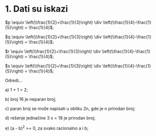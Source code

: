 # 1. Dati su iskazi 

$p \equiv \left(\\frac{1}{2}+\frac{1}{3}\right) \div \left(\\frac{1}{4}-\frac{1}{5}\right) = \frac{1}{4}$; 

$q \equiv \left(\\frac{1}{2}+\frac{1}{3}\right) \div \left(\\frac{1}{4}-\frac{1}{5}\right) = \frac{1}{4}$; 

$r \equiv \left(\\frac{1}{2}+\frac{1}{3}\right) \div \left(\\frac{1}{4}-\frac{1}{5}\right) = \frac{1}{4}$; 

$s \equiv \left(\\frac{1}{2}+\frac{1}{3}\right) \div \left(\\frac{1}{4}-\frac{1}{5}\right) = \frac{1}{4}$;

Odredi...

a) 1 + 1 = 2;

b) broj 16 je neparan broj;

c) paran broj se može napisati u obliku 2n, gde je n prirodan broj;

d) rešenje jednačine 3 x = 18 je prirodan broj;

e) (a - b)<sup>2</sup> >= 0, za svako racionalno a i b;
